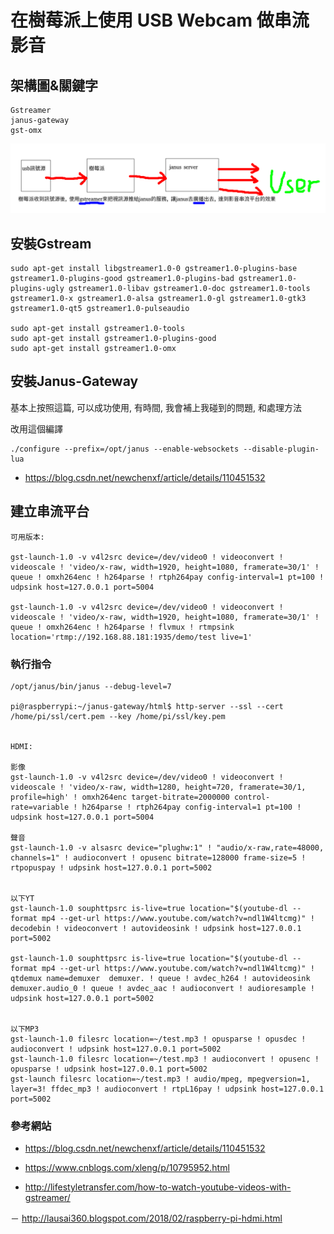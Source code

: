 # 在樹莓派上使用 USB Webcam 做串流影音

## 架構圖&關鍵字

```
Gstreamer
janus-gateway
gst-omx
```

![架構圖](視訊架構圖.png)

## 安裝Gstream

```
sudo apt-get install libgstreamer1.0-0 gstreamer1.0-plugins-base gstreamer1.0-plugins-good gstreamer1.0-plugins-bad gstreamer1.0-plugins-ugly gstreamer1.0-libav gstreamer1.0-doc gstreamer1.0-tools gstreamer1.0-x gstreamer1.0-alsa gstreamer1.0-gl gstreamer1.0-gtk3 gstreamer1.0-qt5 gstreamer1.0-pulseaudio

sudo apt-get install gstreamer1.0-tools
sudo apt-get install gstreamer1.0-plugins-good
sudo apt-get install gstreamer1.0-omx
```

## 安裝Janus-Gateway

基本上按照這篇, 可以成功使用, 有時間, 我會補上我碰到的問題, 和處理方法

改用這個編譯
```
./configure --prefix=/opt/janus --enable-websockets --disable-plugin-lua
```

- https://blog.csdn.net/newchenxf/article/details/110451532


## 建立串流平台

```
可用版本:

gst-launch-1.0 -v v4l2src device=/dev/video0 ! videoconvert ! videoscale ! 'video/x-raw, width=1920, height=1080, framerate=30/1' ! queue ! omxh264enc ! h264parse ! rtph264pay config-interval=1 pt=100 ! udpsink host=127.0.0.1 port=5004

gst-launch-1.0 -v v4l2src device=/dev/video0 ! videoconvert ! videoscale ! 'video/x-raw, width=1920, height=1080, framerate=30/1' ! queue ! omxh264enc ! h264parse ! flvmux ! rtmpsink location='rtmp://192.168.88.181:1935/demo/test live=1'
```

### 執行指令

```
/opt/janus/bin/janus --debug-level=7

pi@raspberrypi:~/janus-gateway/html$ http-server --ssl --cert /home/pi/ssl/cert.pem --key /home/pi/ssl/key.pem


HDMI:

影像
gst-launch-1.0 -v v4l2src device=/dev/video0 ! videoconvert ! videoscale ! 'video/x-raw, width=1280, height=720, framerate=30/1, profile=high' ! omxh264enc target-bitrate=2000000 control-rate=variable ! h264parse ! rtph264pay config-interval=1 pt=100 ! udpsink host=127.0.0.1 port=5004

聲音
gst-launch-1.0 -v alsasrc device="plughw:1" ! "audio/x-raw,rate=48000, channels=1" ! audioconvert ! opusenc bitrate=128000 frame-size=5 ! rtpopuspay ! udpsink host=127.0.0.1 port=5002


以下YT
gst-launch-1.0 souphttpsrc is-live=true location="$(youtube-dl --format mp4 --get-url https://www.youtube.com/watch?v=ndl1W4ltcmg)" ! decodebin ! videoconvert ! autovideosink ! udpsink host=127.0.0.1 port=5002

gst-launch-1.0 souphttpsrc is-live=true location="$(youtube-dl --format mp4 --get-url https://www.youtube.com/watch?v=ndl1W4ltcmg)" ! qtdemux name=demuxer  demuxer. ! queue ! avdec_h264 ! autovideosink  demuxer.audio_0 ! queue ! avdec_aac ! audioconvert ! audioresample ! udpsink host=127.0.0.1 port=5002


以下MP3
gst-launch-1.0 filesrc location=~/test.mp3 ! opusparse ! opusdec ! audioconvert ! udpsink host=127.0.0.1 port=5002
gst-launch-1.0 filesrc location=~/test.mp3 ! audioconvert ! opusenc ! opusparse ! udpsink host=127.0.0.1 port=5002
gst-launch filesrc location=~/test.mp3 ! audio/mpeg, mpegversion=1, layer=3! ffdec_mp3 ! audioconvert ! rtpL16pay ! udpsink host=127.0.0.1 port=5002
```


### 參考網站

- https://blog.csdn.net/newchenxf/article/details/110451532

- https://www.cnblogs.com/xleng/p/10795952.html

- http://lifestyletransfer.com/how-to-watch-youtube-videos-with-gstreamer/

－ http://lausai360.blogspot.com/2018/02/raspberry-pi-hdmi.html


